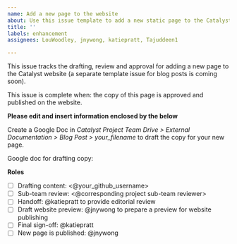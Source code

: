 ```yaml
---
name: Add a new page to the website
about: Use this issue template to add a new static page to the Catalyst Project website
title: ''
labels: enhancement
assignees: LouWoodley, jnywong, katiepratt, Tajuddeen1

---
```


This issue tracks the drafting, review and approval for adding a new page to the Catalyst website (a separate template issue for blog posts is coming soon).

This issue is complete when: the copy of this page is approved and published on the website.

**Please edit and insert information enclosed by the <angled brackets> below**

Create a Google Doc in *Catalyst Project Team Drive > External Documentation > Blog Post > your_filename* to draft the copy for your new page.

Google doc for drafting copy: <paste a link to the Google Doc here>

**Roles**

- [ ] Drafting content: <@your_github_username>
- [ ] Sub-team review: <@corresponding project sub-team reviewer>
- [ ] Handoff: @katiepratt to provide editorial review
- [ ] Draft website preview: @jnywong to prepare a preview for website publishing
- [ ] Final sign-off: @katiepratt
- [ ] New page is published: @jnywong

